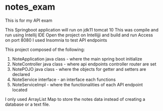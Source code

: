 # notes_exam
This is for my API exam

This Springboot application will run on jdk11 tomcat 10
This was compile and run using Intellij IDE
Open the project on Intellijji and build and run
Access on port 8080
I used Insomnia to test API endpoints

This project composed of the following:
1) NoteApplication java class - where the main spring boot initialize
2) NoteController java class  - where api endpoints controller router are set
3) NotePOJO java class - where the objects for getter and setters are declared
4) NoteService interface - an interface each functions
5) NoteServiceImpl - where the functionalities of each API endpoint located

I only used ArrayList Map to store the notes data instead of creating a database or a text file.
